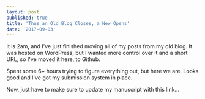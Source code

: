 ```yaml
---
layout: post
published: true
title: 'Thus an Old Blog Closes, a New Opens'
date: '2017-09-03'
---
```

It is 2am, and I've just finished moving all of my posts from my old blog. It was hosted on WordPress, but I wanted more control over it and a short URL, so I've moved it here, to Github.

Spent some 6+ hours trying to figure everything out, but here we are. Looks good and I've got my submission system in place.

Now, just have to make sure to update my manuscript with this link...